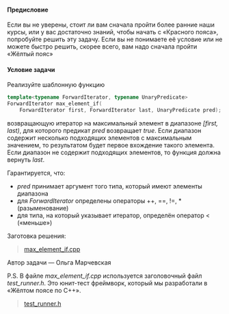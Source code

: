 #### Предисловие

Если вы не уверены, стоит ли вам сначала пройти более ранние наши курсы, или у вас достаточно знаний, чтобы начать с «Красного пояса», попробуйте решить эту задачу.
Если вы не понимаете её условие или не можете быстро решить, скорее всего, вам надо сначала пройти «Жёлтый пояс»

#### Условие задачи

Реализуйте шаблонную функцию

```cpp
template<typename ForwardIterator, typename UnaryPredicate>
ForwardIterator max_element_if(
    ForwardIterator first, ForwardIterator last, UnaryPredicate pred);
```

возвращающую итератор на максимальный элемент в диапазоне *[first, last)*,
для которого предикат *pred* возвращает *true*. Если диапазон содержит несколько подходящих элементов с максимальным значением,
то результатом будет первое вхождение такого элемента. Если диапазон не содержит подходящих элементов,
то функция должна вернуть *last*.

Гарантируется, что:

-    *pred* принимает аргумент того типа, который имеют элементы диапазона
-    для *ForwardIterator* определены операторы ++, ==, !=, * (разыменование)
-    для типа, на который указывает итератор, определён оператор < («меньше»)

Заготовка решения:

> [max_element_if.cpp](https://d3c33hcgiwev3.cloudfront.net/7qo4B-kGR3aqOAfpBvd2fQ_6d73daac052a40d78a7c7877e7e3ca26_max_element_if.cpp?Expires=1629504000&Signature=FsT4dZjrg5J31DdQBWON0mKlTVN9vAiaXLGXjc5BfPFiYiXYPxbAcs4QpTo5I11eBnIXxaFPDvkiuEMBSYYCchI7Fls--~3KYYafIyTm97YY97cNuRsnMYH34Pp60U0bT1xkD6lKmi31chCLUKIvitqMyq6RRP4pU4TmqTQbmmA_&Key-Pair-Id=APKAJLTNE6QMUY6HBC5A)

Автор задачи — Ольга Марчевская

P.S. В файле *max_element_if.cpp* используется заголовочный файл *test_runner.h*. Это юнит-тест фреймворк, который мы разработали в «Жёлтом поясе по C++».

> [test_runner.h](https://d3c33hcgiwev3.cloudfront.net/XN7SE3VQEeiMwApe4i-fLg_5d0dd060755011e8ae137556d6d83af9_test_runner.h?Expires=1629504000&Signature=Dya9Ln-n-W8SBF-A8mqUR2iX0Uvus4KpTnJw1u3kitpC28lidVFFagtbEYHcKKdGe-FR7a3VtAwfpYsPXwMaAYr4KvYW7wA06qNOV8mLRkUXEy~reKUU6Hy~hCj1zzKj8VDLxKE3Mq-dUMVV9yz4Y1pKvrJ6USiVI47DhlriVr4_&Key-Pair-Id=APKAJLTNE6QMUY6HBC5A)

